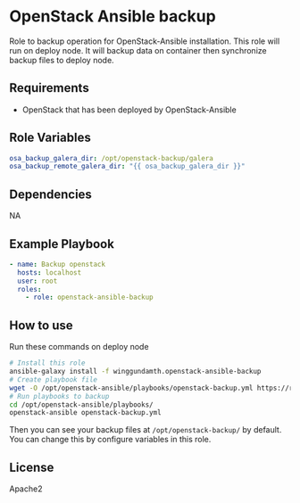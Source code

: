 OpenStack Ansible backup
=========

Role to backup operation for OpenStack-Ansible installation. This role will run on deploy node. It will backup data on container then synchronize backup files to deploy node.

Requirements
------------

- OpenStack that has been deployed by OpenStack-Ansible

Role Variables
--------------

```yaml
osa_backup_galera_dir: /opt/openstack-backup/galera
osa_backup_remote_galera_dir: "{{ osa_backup_galera_dir }}"
```

Dependencies
------------

NA

Example Playbook
----------------

```yaml
- name: Backup openstack
  hosts: localhost
  user: root
  roles:
    - role: openstack-ansible-backup
```

How to use
----------------

Run these commands on deploy node

```bash
# Install this role
ansible-galaxy install -f winggundamth.openstack-ansible-backup
# Create playbook file
wget -O /opt/openstack-ansible/playbooks/openstack-backup.yml https://raw.githubusercontent.com/winggundamth/openstack-ansible-backup/master/playbooks/openstack-backup.yml
# Run playbooks to backup
cd /opt/openstack-ansible/playbooks/
openstack-ansible openstack-backup.yml
```

Then you can see your backup files at ```/opt/openstack-backup/``` by default. You can change this by configure variables in this role.

License
-------

Apache2
